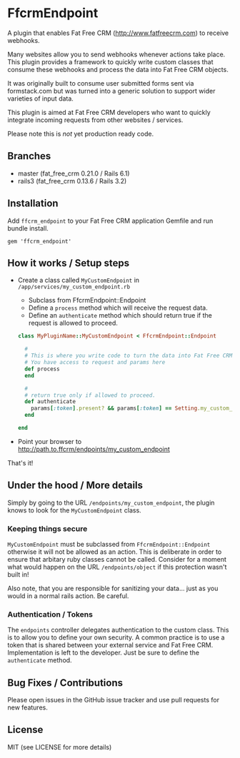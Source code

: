 # FfcrmEndpoint

A plugin that enables Fat Free CRM (http://www.fatfreecrm.com) to receive webhooks.

Many websites allow you to send webhooks whenever actions take place. This plugin provides a framework to quickly write custom classes that consume these webhooks and process the data into Fat Free CRM objects.

It was originally built to consume user submitted forms sent via formstack.com but was turned into a generic solution to support wider varieties of input data.

This plugin is aimed at Fat Free CRM developers who want to quickly integrate incoming requests from other websites / services.

Please note this is *not* yet production ready code.

## Branches

* master (fat_free_crm 0.21.0 / Rails 6.1)
* rails3 (fat_free_crm 0.13.6 / Rails 3.2)

## Installation

Add ```ffcrm_endpoint``` to your Fat Free CRM application Gemfile and run bundle install.

```gem 'ffcrm_endpoint'```

## How it works / Setup steps

* Create a class called ```MyCustomEndpoint``` in ```/app/services/my_custom_endpoint.rb```
  * Subclass from FfcrmEndpoint::Endpoint
  * Define a ```process``` method which will receive the request data.
  * Define an ```authenticate``` method which should return true if the request is allowed to proceed.

  ```ruby
  class MyPluginName::MyCustomEndpoint < FfcrmEndpoint::Endpoint

    #
    # This is where you write code to turn the data into Fat Free CRM objects.
    # You have access to request and params here
    def process
    end

    #
    # return true only if allowed to proceed.
    def authenticate
      params[:token].present? && params[:token] == Setting.my_custom_endpoint[:token]
    end

  end
  ```

* Point your browser to http://path.to.ffcrm/endpoints/my_custom_endpoint

That's it!

## Under the hood / More details

Simply by going to the URL ```/endpoints/my_custom_endpoint```, the plugin knows to look for the ```MyCustomEndpoint``` class.

### Keeping things secure

```MyCustomEndpoint``` must be subclassed from ```FfcrmEndpoint::Endpoint``` otherwise it will not be allowed as an action. This is deliberate in order to ensure that arbitary ruby classes cannot be called. Consider for a moment what would happen on the URL ```/endpoints/object``` if this protection wasn't built in!

Also note, that you are responsible for sanitizing your data... just as you would in a normal rails action. Be careful.

### Authentication / Tokens

The ```endpoints``` controller delegates authentication to the custom class. This is to allow you to define your own security. A common practice is to use a token that is shared between your external service and Fat Free CRM. Implementation is left to the developer. Just be sure to define the ```authenticate``` method.

## Bug Fixes / Contributions

Please open issues in the GitHub issue tracker and use pull requests for new features.

## License

MIT (see LICENSE for more details)

